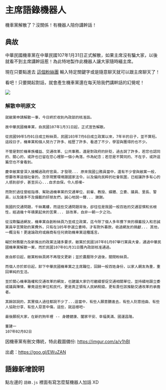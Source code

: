 # 主席語錄機器人

機車黨解散了？沒關係！有機器人陪你講幹話！

## 典故

中華民國機車黨在中華民國107年1月31日正式解散，如果主席沒有騙大家，以後就看不到主席講幹話惹！為此特地製作此機器人讓大家隨時緬主席。

現在只要點進去 [這個粉絲團](https://www.facebook.com/The.Chicken.Party.of.ROC) 輸入特定關鍵字或是隨意聊天就可以跟主席聊天了！

看吧！只要開起對話，就會產生機車黨還在每天陪我們講幹話的幻覺呢！

![](https://i.imgur.com/H0QbJXO.png)

### 解散申明原文
```
就敝黨申請解散一事，今日終於收到內政部的核准函。

故中華民國機車黨，自民國107年1月31日起，正式宣告解散。

從民國99年5月01日成立粉絲頁，民國103年7月6日成立政黨以來，7年半的日子，並不算短。這段日子，機車黨和個人努力了許多、經歷了許多、看透了不少，學習與獲得的也不少。

不管是對於機車族權益、交通改革、公共事務，還是對政府的針貶，過去說了許多，若您也認同的、關心的，或許也已留在您心裡那一個小角落，作為紀念；若您是不贊同的、不在乎，或許這篇您也不會看到。

慶幸敝黨曾深入接觸過政府官員，才發現... 原來我國公務員當中，還有不少曾與敝黨一般，想要改革這個社會的。怎奈現實環境跟國家法令，以及偏向民粹的社會氛圍，已經讓許多有心的人感到卻步，甚至灰心...自求自保。令人感嘆~

而對於過往曾經指導、幫助過機車黨的交通單位、前輩、教授、媒體、立委、議員、里長、警員，以及諸多不及備載的好朋友們，誠心地說一聲... 謝謝。

我國的交通問題，千絲萬縷，而這些交通問題背後，卻往往是我國一般百姓的交通習慣和劣根性，經過幾十年積累起來的苦果... 談改革，自非一朝一夕之功。

從沒欺騙過網友，機車黨自創粉絲頁乃至成立政黨，迄今除了個人多年攢下來的積蓄投入和忠誠黨員辛苦贊助的黨費外，只有在105年參選立委時，才有對外募款，收過網友的捐獻... 其他，一概沒有！更遑論政府或廠商有任何資助機車黨這種謠言。

礙於財務壓力及新推出的政黨法諸多要求，敝黨於民國107年01月07舉行黨員大會，通過中華民國機車黨解散一案，而於民國107年01月31日獲內政部核准通過。

故自即日起，敝黨粉絲頁將不再發文更新；並於農曆除夕過後，關閉粉絲頁。

而個人亦於即日起，卸下中華民國機車黨之主席職位，回歸一般百姓身份，以家人親友為重，重回單純的生活。

至於關心機車路權和交通改革的網友，也建議大家仍可繼續督促交通相關單位，並持續地跟立委或議員陳情，畢竟這些單位和民代，更是真正領有人民納稅錢，更有責任該推動交通改革的承擔者。

其餘該說的，其實個人過往都說不少了...這當中，有些人願意聽進去，有些人刻意扭曲、有些人協助分享、有些人惡意中傷，這些，就這樣吧~

最後願祝大家，在新的狗年裡 -- 身體健康、闔家平安、幸福美滿、國運昌隆。

董建一
107年02月02日
```
因機車黨有刪文傳統，特此截圖備份: https://imgur.com/a/v1hBI

出處：https://goo.gl/EWuZAN

## 語錄新增說明
點左邊的 `語錄.js` 裡面有寫怎麼幫機器人加話 XD
